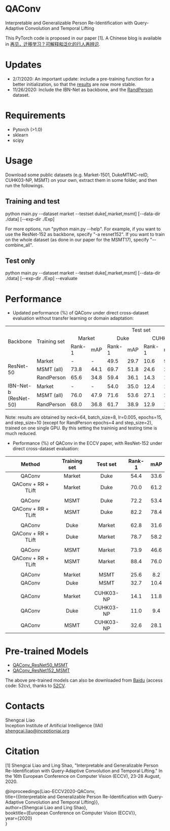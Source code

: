 # QAConv
Interpretable and Generalizable Person Re-Identification with Query-Adaptive Convolution and Temporal Lifting

This PyTorch code is proposed in our paper [1]. A Chinese blog is available in [再见，迁移学习？可解释和泛化的行人再辨识](https://mp.weixin.qq.com/s/ukZgCsGdig0jE6jmkpBbbA).

# Updates

* 2/7/2020: An important update: include a pre-training function for a better initialization, so that the [results](#Performance) are now more stable.
* 11/26/2020: Include the IBN-Net as backbone, and the [RandPerson](https://github.com/VideoObjectSearch/RandPerson) dataset.

# Requirements

- Pytorch (>1.0)
- sklearn
- scipy

# Usage
Download some public datasets (e.g. Market-1501, DukeMTMC-reID, CUHK03-NP, MSMT) on your own, extract them in some 
folder, and then run the followings.

## Training and test
python main.py --dataset market --testset duke[,market,msmt] [--data-dir ./data] [--exp-dir ./Exp]

For more options, run "python main.py --help". For example, if you want to use the ResNet-152 as backbone, specify "-a resnet152". If you want to train on the whole dataset (as done in our paper for the MSMT17), specify "--combine_all".

## Test only
python main.py --dataset market --testset duke[,market,msmt] [--data-dir ./data] [--exp-dir ./Exp] --evaluate

# Performance

* Updated performance (%) of QAConv under direct cross-dataset evaluation without transfer learning or domain adaptation:
<table>
  <tr>
    <td rowspan="3">Backbone</td>
    <td rowspan="3">Training set</td>
    <td colspan="8" align="center">Test set</td>
  </tr>
  <tr>
    <td colspan="2" align="center">Market</td>
    <td colspan="2" align="center">Duke</td>
    <td colspan="2" align="center">CUHK</td>
    <td colspan="2" align="center">MSMT</td>
  </tr>
  <tr>
    <td>Rank-1</td>
    <td>mAP</td>
    <td>Rank-1</td>
    <td>mAP</td>
    <td>Rank-1</td>
    <td>mAP</td>
    <td>Rank-1</td>
    <td>mAP</td>
  </tr>
  <tr>
    <td rowspan="3">ResNet-50</td>
    <td>Market</td>
    <td>-</td>
    <td>-</td>
    <td>49.5</td>
    <td>29.7</td>
    <td>10.6</td>
    <td>9.3</td>
    <td>26.4</td>
    <td>8.3</td>
  </tr>
  <tr>
    <td>MSMT (all)</td>
    <td>73.8</td>
    <td>44.1</td>
    <td>69.7</td>
    <td>51.8</td>
    <td>24.6</td>
    <td>22.8</td>
    <td>-</td>
    <td>-</td>
  </tr>
  <tr>
    <td>RandPerson</td>
    <td>65.6</td>
    <td>34.8</td>
    <td>59.4</td>
    <td>36.1</td>
    <td>14.3</td>
    <td>11.0</td>
    <td>34.3</td>
    <td>10.7</td>
  </tr>
  <tr>
    <td rowspan="3">IBN-Net-b (ResNet-50)</td>
    <td>Market</td>
    <td>-</td>
    <td>-</td>
    <td>54.0</td>
    <td>35.0</td>
    <td>12.4</td>
    <td>11.3</td>
    <td>35.6</td>
    <td>12.2</td>
  </tr>
  <tr>
    <td>MSMT (all)</td>
    <td>76.0</td>
    <td>47.9</td>
    <td>71.6</td>
    <td>53.6</td>
    <td>27.1</td>
    <td>25.0</td>
    <td>-</td>
    <td>-</td>
  </tr>
  <tr>
    <td>RandPerson</td>
    <td>68.0</td>
    <td>36.8</td>
    <td>61.7</td>
    <td>38.9</td>
    <td>12.9</td>
    <td>10.8</td>
    <td>36.6</td>
    <td>12.1</td>
  </tr>
</table>
    
Note: results are obtained by neck=64, batch_size=8, lr=0.005, epochs=15, and step_size=10 (except for RandPerson epochs=4 and step_size=2), trained on one single GPU. By this setting the traininig and testing time is much reduced.

* Performance (%) of QAConv in the ECCV paper, with ResNet-152 under direct cross-dataset evaluation:

| Method | Training set | Test set | Rank-1 | mAP  |
| :----: | :----------: | :------: | :----: | :---: |
| QAConv |     Market   |   Duke   |  54.4  | 33.6 |
| QAConv + RR + TLift |     Market   |   Duke   |  70.0  | 61.2 |
|  |
| QAConv |     MSMT   |   Duke   |  72.2  | 53.4 |
| QAConv + RR + TLift |     MSMT   |   Duke   |  82.2  | 78.4 |
|  |
| QAConv |     Duke   |  Market | 62.8 | 31.6 |
| QAConv + RR + TLift |     Duke   |  Market | 78.7 | 58.2 |
|  |
| QAConv |     MSMT   |   Market   |  73.9  | 46.6 |
| QAConv + RR + TLift |     MSMT   |   Market   |  88.4  | 76.0 |
| |
| QAConv |     Market   |   MSMT   |  25.6  | 8.2 |
| QAConv |     Duke   |   MSMT   |  32.7  | 10.4 |
| |
| QAConv |     Market   |   CUHK03-NP   | 14.1 | 11.8 |
| QAConv |     Duke   |   CUHK03-NP   | 11.0 | 9.4 |
| QAConv |     MSMT   |   CUHK03-NP   | 32.6 | 28.1 |

# Pre-trained Models

- [QAConv_ResNet50_MSMT](https://1drv.ms/u/s!Ak6Huh3i3-MzdRN84Kd6Xrn5FXg?e=cJmCui)
- [QAConv_ResNet152_MSMT](https://1drv.ms/u/s!Ak6Huh3i3-MzdhATpabUgh5f2aY?e=RD8tRV)

The above pre-trained models can also be downloaded from [Baidu](https://pan.baidu.com/s/1fe3PliWl-mmYQAu5nhSJ8A) (access code: 52cv), thanks to [52CV](https://mp.weixin.qq.com/s/HHINgdVchZuSeTUPV8E4GQ).

# Contacts

Shengcai Liao  
Inception Institute of Artificial Intelligence (IIAI)  
shengcai.liao@inceptioniai.org

# Citation
[1] Shengcai Liao and Ling Shao, "Interpretable and Generalizable Person Re-Identification with Query-Adaptive Convolution and Temporal Lifting." In the 16th European Conference on Computer Vision (ECCV), 23-28 August, 2020.

@inproceedings{Liao-ECCV2020-QAConv,  
  title={{Interpretable and Generalizable Person Re-Identification with Query-Adaptive Convolution and Temporal Lifting}},  
  author={Shengcai Liao and Ling Shao},  
  booktitle={European Conference on Computer Vision (ECCV)},  
  year={2020}  
}
